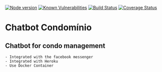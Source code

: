[![Node version](https://img.shields.io/node/v/chatbot-condominio.svg?style=flat)](http://nodejs.org/download/)
[![Known Vulnerabilities](https://snyk.io/test/github/dwyl/hapi-auth-jwt2/badge.svg?targetFile=package.json)](https://snyk.io/test/github/dwyl/hapi-auth-jwt2?targetFile=package.json)
[![Build Status](https://travis-ci.org/sdo-anderson/chatbot-condominio.svg?branch=master)](https://travis-ci.org/sdo-anderson/chatbot-condominio)
[![Coverage Status](https://coveralls.io/repos/github/sdo-anderson/chatbot-condominio/badge.png?branch=rev-1.0.0)](https://coveralls.io/github/sdo-anderson/chatbot-condominio?branch=rev-1.0.0)

# Chatbot Condomínio

## Chatbot for condo management

    - Integrated with the facebook messenger
    - Integrated with Heroku
    - Use Docker Container
